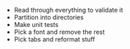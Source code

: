* Read through everything to validate it
* Partition into directories
* Make unit tests
* Pick a font and remove the rest
* Pick tabs and reformat stuff
